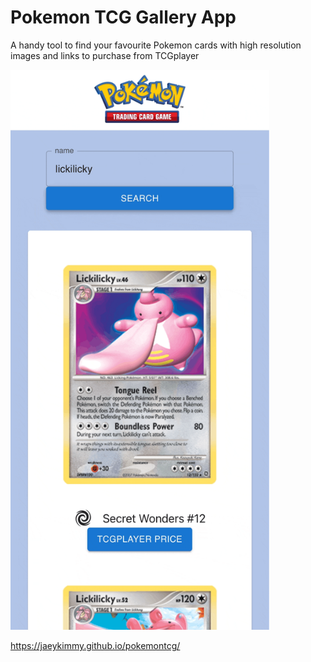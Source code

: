 # Pokemon TCG Gallery App

A handy tool to find your favourite Pokemon cards with high resolution images and links to purchase from TCGplayer

<img src="https://github.com/jaeykimmy/pokemontcg/blob/main/src/components/assets/demo.gif" height="896" width="414"/>

https://jaeykimmy.github.io/pokemontcg/
